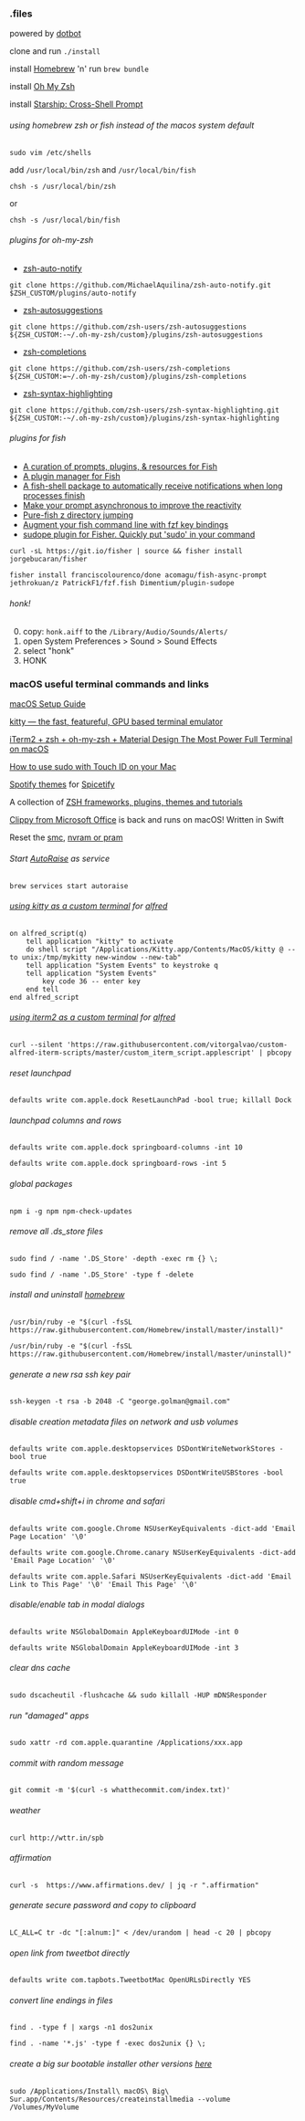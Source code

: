 ### .files

powered by [dotbot](https://github.com/anishathalye/dotbot)

clone and run `./install`

install [Homebrew](https://brew.sh/) 'n' run `brew bundle`

install [Oh My Zsh](https://ohmyz.sh/)

install [Starship: Cross-Shell Prompt](https://starship.rs/)

###### using homebrew zsh or fish instead of the macos system default
```
sudo vim /etc/shells
```
add `/usr/local/bin/zsh` and `/usr/local/bin/fish`
```
chsh -s /usr/local/bin/zsh
```
or
```
chsh -s /usr/local/bin/fish
```

###### plugins for oh-my-zsh
* [zsh-auto-notify](https://github.com/MichaelAquilina/zsh-auto-notify)
```
git clone https://github.com/MichaelAquilina/zsh-auto-notify.git $ZSH_CUSTOM/plugins/auto-notify
```
* [zsh-autosuggestions](https://github.com/zsh-users/zsh-autosuggestions)
```
git clone https://github.com/zsh-users/zsh-autosuggestions ${ZSH_CUSTOM:-~/.oh-my-zsh/custom}/plugins/zsh-autosuggestions
```
* [zsh-completions](https://github.com/zsh-users/zsh-completions)
```
git clone https://github.com/zsh-users/zsh-completions ${ZSH_CUSTOM:=~/.oh-my-zsh/custom}/plugins/zsh-completions
```
* [zsh-syntax-highlighting](https://github.com/zsh-users/zsh-syntax-highlighting)
```
git clone https://github.com/zsh-users/zsh-syntax-highlighting.git ${ZSH_CUSTOM:-~/.oh-my-zsh/custom}/plugins/zsh-syntax-highlighting
```

###### plugins for fish
* [A curation of prompts, plugins, & resources for Fish](https://github.com/jorgebucaran/awsm.fish)
* [A plugin manager for Fish](https://github.com/jorgebucaran/fisher)
* [A fish-shell package to automatically receive notifications when long processes finish](https://github.com/franciscolourenco/done)
* [Make your prompt asynchronous to improve the reactivity](https://github.com/acomagu/fish-async-prompt)
* [Pure-fish z directory jumping](https://github.com/jethrokuan/z)
* [Augment your fish command line with fzf key bindings](https://github.com/PatrickF1/fzf.fish)
* [sudope plugin for Fisher. Quickly put 'sudo' in your command](https://github.com/Dimentium/plugin-sudope)

```
curl -sL https://git.io/fisher | source && fisher install jorgebucaran/fisher
```
```
fisher install franciscolourenco/done acomagu/fish-async-prompt jethrokuan/z PatrickF1/fzf.fish Dimentium/plugin-sudope
```

###### honk!
0. copy: `honk.aiff` to the `/Library/Audio/Sounds/Alerts/`
1. open System Preferences > Sound > Sound Effects
2. select "honk"
3. HONK

### macOS useful terminal commands and links

[macOS Setup Guide](https://sourabhbajaj.com/mac-setup/)

[kitty — the fast, featureful, GPU based terminal emulator](https://sw.kovidgoyal.net/kitty/index.html)

[iTerm2 + zsh + oh-my-zsh + Material Design The Most Power Full Terminal on macOS](https://medium.com/@rafavinnce/iterm2-zsh-oh-my-zsh-material-design-the-most-power-full-terminal-on-macos-332b1ee364a5)

[How to use sudo with Touch ID on your Mac](https://www.imore.com/how-use-sudo-your-mac-touch-id)

[Spotify themes](https://github.com/morpheusthewhite/spicetify-themes) for [Spicetify](https://github.com/khanhas/spicetify-cli)

A collection of [ZSH frameworks, plugins, themes and tutorials](https://github.com/unixorn/awesome-zsh-plugins)

[Clippy from Microsoft Office](https://github.com/Cosmo/Clippy) is back and runs on macOS! Written in Swift

Reset the [smc](https://support.apple.com/en-us/HT201295), [nvram or pram](https://support.apple.com/en-us/HT204063)

###### Start [AutoRaise](https://github.com/sbmpost/AutoRaise) as service
```
brew services start autoraise
```

###### [using kitty as a custom terminal](https://25.wf/posts/2020-03-23-alfred-kitty.html) for [alfred](https://www.alfredapp.com)
```
on alfred_script(q)
	tell application "kitty" to activate
	do shell script "/Applications/Kitty.app/Contents/MacOS/kitty @ --to unix:/tmp/mykitty new-window --new-tab"
	tell application "System Events" to keystroke q
	tell application "System Events"
		key code 36 -- enter key
	end tell
end alfred_script
```

###### [using iterm2 as a custom terminal](https://github.com/vitorgalvao/custom-alfred-iterm-scripts) for [alfred](https://www.alfredapp.com)
```
curl --silent 'https://raw.githubusercontent.com/vitorgalvao/custom-alfred-iterm-scripts/master/custom_iterm_script.applescript' | pbcopy
```

###### reset launchpad
```
defaults write com.apple.dock ResetLaunchPad -bool true; killall Dock
```

###### launchpad columns and rows
```
defaults write com.apple.dock springboard-columns -int 10
```
```
defaults write com.apple.dock springboard-rows -int 5
```

###### global packages
```
npm i -g npm npm-check-updates
```

###### remove all .ds_store files
```
sudo find / -name '.DS_Store' -depth -exec rm {} \;
```
```
sudo find / -name '.DS_Store' -type f -delete
```

###### install and uninstall [homebrew](https://brew.sh/)
```
/usr/bin/ruby -e "$(curl -fsSL https://raw.githubusercontent.com/Homebrew/install/master/install)"
```
```
/usr/bin/ruby -e "$(curl -fsSL https://raw.githubusercontent.com/Homebrew/install/master/uninstall)"
```

###### generate a new rsa ssh key pair
```
ssh-keygen -t rsa -b 2048 -C "george.golman@gmail.com"
```

###### disable creation metadata files on network and usb volumes
```
defaults write com.apple.desktopservices DSDontWriteNetworkStores -bool true
```
```
defaults write com.apple.desktopservices DSDontWriteUSBStores -bool true
```

###### disable cmd+shift+i in chrome and safari
```
defaults write com.google.Chrome NSUserKeyEquivalents -dict-add 'Email Page Location' '\0'
```
```
defaults write com.google.Chrome.canary NSUserKeyEquivalents -dict-add 'Email Page Location' '\0'
```
```
defaults write com.apple.Safari NSUserKeyEquivalents -dict-add 'Email Link to This Page' '\0' 'Email This Page' '\0'
```

###### disable/enable tab in modal dialogs
```
defaults write NSGlobalDomain AppleKeyboardUIMode -int 0
```
```
defaults write NSGlobalDomain AppleKeyboardUIMode -int 3
```

###### clear dns cache
```
sudo dscacheutil -flushcache && sudo killall -HUP mDNSResponder
```

###### run "damaged" apps
```
sudo xattr -rd com.apple.quarantine /Applications/xxx.app
```

###### commit with random message
```
git commit -m '$(curl -s whatthecommit.com/index.txt)'
```

###### weather
```
curl http://wttr.in/spb
```

###### affirmation
```
curl -s  https://www.affirmations.dev/ | jq -r ".affirmation"
```

###### generate secure password and copy to clipboard
```
LC_ALL=C tr -dc "[:alnum:]" < /dev/urandom | head -c 20 | pbcopy
```

###### open link from tweetbot directly
```
defaults write com.tapbots.TweetbotMac OpenURLsDirectly YES
```

###### convert line endings in files
```
find . -type f | xargs -n1 dos2unix
```
```
find . -name '*.js' -type f -exec dos2unix {} \;
```

###### create a big sur bootable installer other versions [here](https://support.apple.com/en-us/HT201372)
```
sudo /Applications/Install\ macOS\ Big\ Sur.app/Contents/Resources/createinstallmedia --volume /Volumes/MyVolume
```
